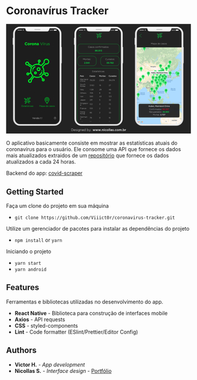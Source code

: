 # Coronavírus Tracker

![App Image](/docs/assets/4.jpg)

O aplicativo basicamente consiste em mostrar as estatísticas atuais do coronavírus para o usuário.
Ele consome uma API que fornece os dados mais atualizados extraidos de um [repositório](https://github.com/CSSEGISandData/COVID-19) que fornece os dados atualizados a cada 24 horas.

Backend do app: [covid-scraper](https://github.com/Viiict0r/covid-scraper)

## Getting Started

Faça um clone do projeto em sua máquina

* `git clone https://github.com/Viiict0r/coronavirus-tracker.git`

Utilize um gerenciador de pacotes para instalar as dependências do projeto

* `npm install` or `yarn`

Iniciando o projeto

* `yarn start`
* `yarn android`

## Features

Ferramentas e bibliotecas utilizadas no desenvolvimento do app.

* __React Native__ - Biblioteca para construção de interfaces mobile
* __Axios__ - API requests
* __CSS__ - styled-components
* __Lint__ - Code formatter (ESlint/Prettier/Editor Config)

## Authors
* __Victor H.__ - *App development*
* __Nicollas S.__ - *Interface design* - [Portfólio](https://nicollas.com.br)


